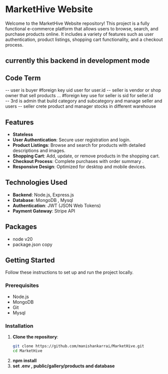 # MarketHive Website

Welcome to the MarketHive Website repository! This project is a fully functional e-commerce platform that allows users to browse, search, and purchase products online. It includes a variety of features such as user authentication, product listings, shopping cart functionality, and a checkout process.
## currently this backend in development mode 
## Code Term 
-- user is buyer #foreign key uid user for user.id
-- seller is vendor or shop owner that sell products ... #foreign key use for seller is sid for seller.id  
-- 3rd is admin that build category and subcategory and manage seller and users 
--  seller crete product and manager stocks in different warehouse 
  
## Features
- **Stateless**
- **User Authentication**: Secure user registration and login.
- **Product Listings**: Browse and search for products with detailed descriptions and images.
- **Shopping Cart**: Add, update, or remove products in the shopping cart.
- **Checkout Process**: Complete purchases with order summary .
- **Responsive Design**: Optimized for desktop and mobile devices.

## Technologies Used

- **Backend**: Node.js, Express.js
- **Database**: MongoDB  , Mysql 
- **Authentication**: JWT (JSON Web Tokens)  
- **Payment Gateway**: 
Stripe API  
## Packages 

- node v20  
- package.json copy 

## Getting Started

Follow these instructions to set up and run the project locally.

### Prerequisites

- Node.js
- MongoDB
- Git
- Mysql 
### Installation

1. **Clone the repository**:
   ```sh
   git clone https://github.com/manishankarrai/MarketHive.git
   cd MarketHive

2. **npm install**
3. **set .env , public/gallery/products and database**

